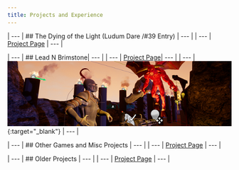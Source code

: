 ```yaml
---
title: Projects and Experience
---
```



| --- | ## The Dying of the Light (Ludum Dare /#39 Entry) | --- |
| --- | [Project Page](/projects/DyingOfTheLight) | --- |

| --- | ## Lead N Brimstone| --- | 
| --- | [Project Page](/projects/LeadNBrimstone)| --- | 
| --- | [![Lead N Brimstone Preview Picture](/assets/img/LnBCover.PNG)](/projects/LeadNBrimstone) {:target="_blank"} | --- | 


 | --- | ## Other Games and Misc Projects | --- | 
| --- | [Project Page](/projects/GameJamMisc) | --- | 

| --- | ## Older Projects | --- | 
| --- | [Project Page](/projects/OldProjects) | --- | 